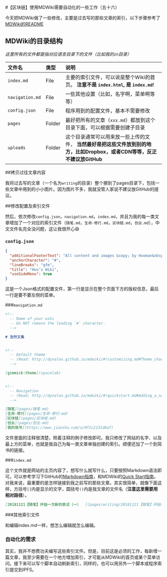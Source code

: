 #【区块链】使用MDWiki需要自动化的一些工作（五十六）

今天把MDWiki做了一些修改，主要是过去写的那些文章的索引，以下步骤参考了[MDWiki的README](https://github.com/hooman118/hoo-wiki/blob/gh-pages/README.md)

MDWiki的目录结构
---------

_这里所有的文件都是指对应语言目录下的文件（比如我的`zh`目录）_

| 文件名          | 类型   | 说明                                                         |
| :-------------- | :----- | :----------------------------------------------------------- |
| `index.md`      | File   | 主要的索引文件，可以说是整个Wiki的首页。 **注意不是 `index.html`, 是 `index.md`**! |
| `navigation.md` | File   | 一些其他设置（比如，名字啊，菜单啊等等）                     |
| `config.json`   | File   | 程序用到的配置文件，基本不需要修改                           |
| `pages`         | Folder | 最好把所有的文章（`xxx.md`）都放到这个目录下面，可以根据需要创建子目录 |
| `uploads`       | Folder | 这个目录通常可以用来放一些上传的文件， **当然最好是把这些文件放到别的地方，比如Dropbox，或者CDN等等，反正不建议放GitHub** |

##拷贝过往文章内容

我将过去写的文章（一个名为`writing`的目录）整个挪到了pages目录下，包括一些文章中用到的小小图片。因为图片不多，我就没管人家说不建议放GitHub的提议。

##修改配置及索引文件

然后，依次修改`config.json`，`navigation.md`，`index.md`，并且为我的每一类文章增加了一个对应的索引文件（`随笔.md`，`生命⋅修行.md`，`区块链.md`，`创业.md`），中文文件名完全没问题，这让我很开心😄

### `config.json`

```json
{
  "additionalFooterText": "All content and images &copy; by Hooman&nbsp;<br>",
  "anchorCharacter": "#",
  "lineBreaks": "gfm",
  "title": "Hoo‘s Wiki",
  "useSideMenu": true
}
```

这是一个Json格式的配置文件，第一行是显示在整个页面下方的版权信息，最后一行是要不要左侧的菜单。

###`mavigation.md`

```markdown
<!--
  -- Name of your wiki
  -- Do NOT remove the leading `#` character.
  -->

# 浩然文集


<!--
  -- Default theme
  -- (Read: http://dynalon.github.io/mdwiki/#!customizing.md#Theme_chooser)
  -->

[gimmick:theme](spacelab)


<!--
  -- Navigation
  -- (Read: http://dynalon.github.io/mdwiki/#!quickstart.md#Adding_a_navigation)
  -->

[随笔](pages/随笔.md)
[生命⋅修行](pages/生命⋅修行.md)
[区块链](pages/区块链.md)
[创业](pages/创业.md)
[我的简书](https://www.jianshu.com/u/0f2c2131d6af)
```

文件里面的注释很清楚，照着注释的例子修改即可。我只修改了网站的名字、以及最上方的菜单，也就是我自己为每一类文章单独创建的索引。顺便还加了一个到简书的链接。

###`index.md`

这个文件就是网站的主页内容了，想写什么就写什么，只要按照Markdown语法即可。可以参考学习下GitHub的[Markdown指南](https://github.github.com/gfm/)，和MDWiki的[Quick Start指南](http://dynalon.github.io/mdwiki/#!quickstart.md)。对我来说，最重要的是怎样链接到我之前写的那些文章。其实很简单，就像下面这样，方括号`[]`内是显示的文字，圆括号`()`内是我文章的文件名（**注意这里需要用相对路径**）。

```markdown
[20181121【随笔】开始一次新的尝试（一）  ](pages/writing/20181121【随笔】开始一次新的尝试（一）  .md)
```



###其他索引文件

和编辑index.md一样，想怎么编辑就怎么编辑。

### 自动化的需求

其实，我并不想费功夫编写这些索引文件。但是，目前这是必须的工作，每新增一篇文章，我至少需要在一个地方增加索引，才可能从MDWiki的首页或某个菜单访问。接下来可以写个脚本自动刷新索引，同样的，也可以用另外一个脚本或程序索引提交到IPFS。